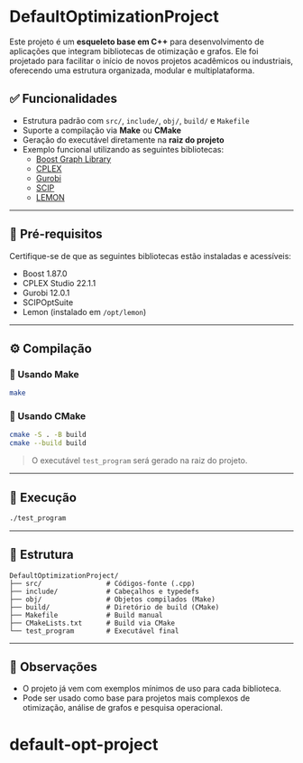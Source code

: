 
# DefaultOptimizationProject

Este projeto é um **esqueleto base em C++** para desenvolvimento de aplicações que integram bibliotecas de otimização e grafos. Ele foi projetado para facilitar o início de novos projetos acadêmicos ou industriais, oferecendo uma estrutura organizada, modular e multiplataforma.

## ✅ Funcionalidades

- Estrutura padrão com `src/`, `include/`, `obj/`, `build/` e `Makefile`
- Suporte a compilação via **Make** ou **CMake**
- Geração do executável diretamente na **raiz do projeto**
- Exemplo funcional utilizando as seguintes bibliotecas:
  - [Boost Graph Library](https://www.boost.org/)
  - [CPLEX](https://www.ibm.com/products/ilog-cplex-optimization-studio)
  - [Gurobi](https://www.gurobi.com/)
  - [SCIP](https://scipopt.org/)
  - [LEMON](https://lemon.cs.elte.hu/)

---

## 🧪 Pré-requisitos

Certifique-se de que as seguintes bibliotecas estão instaladas e acessíveis:

- Boost 1.87.0
- CPLEX Studio 22.1.1
- Gurobi 12.0.1
- SCIPOptSuite
- Lemon (instalado em `/opt/lemon`)

---

## ⚙️ Compilação

### 🔧 Usando Make

```bash
make
```

### 🔧 Usando CMake

```bash
cmake -S . -B build
cmake --build build
```

> O executável `test_program` será gerado na raiz do projeto.

---

## 🚀 Execução

```bash
./test_program
```

---

## 📁 Estrutura

```
DefaultOptimizationProject/
├── src/                # Códigos-fonte (.cpp)
├── include/            # Cabeçalhos e typedefs
├── obj/                # Objetos compilados (Make)
├── build/              # Diretório de build (CMake)
├── Makefile            # Build manual
├── CMakeLists.txt      # Build via CMake
└── test_program        # Executável final
```

---

## 📌 Observações

- O projeto já vem com exemplos mínimos de uso para cada biblioteca.
- Pode ser usado como base para projetos mais complexos de otimização, análise de grafos e pesquisa operacional.
# default-opt-project
